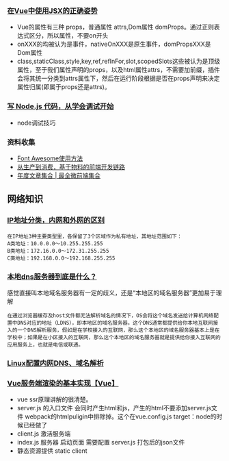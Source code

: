 <!--
 * @Desc: 
 * @FilePath: /firewood/month/2021/05_README.md
 * @Author: liujianwei1
 * @Date: 2021-05-06 11:42:46
 * @LastEditors: liujianwei1
 * @Reference Desc: 
-->

### [在Vue中使用JSX的正确姿势](https://zhuanlan.zhihu.com/p/37920151)
- Vue的属性有三种 props，普通属性 attrs,Dom属性 domProps。通过正则表达式区分，所以属性，不要on开头
- onXXX的均被认为是事件，nativeOnXXX是原生事件，domPropsXXX是Dom属性
- class,staticClass,style,key,ref,refInFor,slot,scopedSlots这些被认为是顶级属性，至于我们属性声明的props，以及html属性attrs，不需要加前缀，插件会将其统一分类到attrs属性下，然后在运行阶段根据是否在props声明来决定属性归属(即属于props还是attrs)。

### [写 Node.js 代码，从学会调试开始](https://mp.weixin.qq.com/s/7PNE3nBhpQOTN4stChvWzQ)
- node调试技巧

### 资料收集
- [Font Awesome使用方法](https://www.cnblogs.com/zhaowy/p/8400244.html)
- [从生产到消费，基于物料的前端开发链路](https://developer.aliyun.com/article/772938)
- [年度文章集合 | 最全微前端集合](https://juejin.cn/post/6844904030720770055)

## 网络知识
### [IP地址分类，内网和外网的区别](https://blog.csdn.net/obession/article/details/47978815)
```
在IP地址3种主要类型里，各保留了3个区域作为私有地址，其地址范围如下： 
A类地址：10.0.0.0～10.255.255.255 
B类地址：172.16.0.0～172.31.255.255 
C类地址：192.168.0.0～192.168.255.255
```

### [本地dns服务器到底是什么？](https://www.zhihu.com/question/48085305)
感觉直接叫本地域名服务器有一定的歧义，还是“本地区的域名服务器”更加易于理解
```
在通过浏览器缓存及host文件都无法解析域名的情况下，OS会将这个域名发送给计算机网络配置中DNS对应的地址（LDNS），即本地区的域名服务器。这个DNS通常都提供给你本地互联网接入的一个DNS解析服务，假如是在学校接入的互联网，那么这个本地区的域名服务器基本上是在学校中；如果是在小区接入的互联网，那么这个本地区的域名服务器就是提供给你接入互联网的应用服务上，也就是电信或联通。
```

### [Linux配置内网DNS、域名解析](https://www.jianshu.com/p/f720f00d1dcb)

### [Vue服务端渲染的基本实现【Vue】](https://www.bilibili.com/video/BV1qz4y1d7Lr?p=4)
- vue ssr原理讲解的很清楚。
- server.js 的入口文件 会同时产生html和js，产生的html不要添加server.js文件 webpack的htmlpuligin中排除掉。这个在vue.config.js target：node的时候已经做了
- client.js 激活服务端
- index.js 服务器 启动页面 需要配置 server.js 打包后的json文件
- 静态资源提供 static client